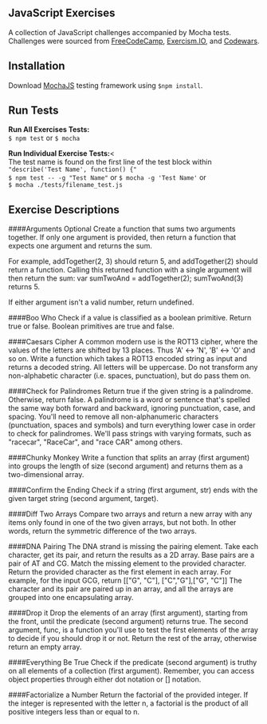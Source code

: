 JavaScript Exercises
--
A collection of JavaScript challenges accompanied by Mocha tests. Challenges were sourced from
[FreeCodeCamp](https://www.freecodecamp.com), [Exercism.IO](http://exercism.io), and [Codewars](https://www.codewars.com).

Installation
-
Download [MochaJS](https://mochajs.org) testing framework using ```$npm install```.

Run Tests
-
<b>Run All Exercises Tests:</b>
<br>```$ npm test``` or ```$ mocha```

<b>Run Individual Exercise Tests:</b><<br>
The test name is found on the first line of the test block within ```"describe('Test Name', function() {"```
<br>```$ npm test -- -g "Test Name"``` or ```$ mocha -g 'Test Name'``` or
<br>```$ mocha ./tests/filename_test.js```

Exercise Descriptions
-

####Arguments Optional 
Create a function that sums two arguments together. If only one argument is provided, then
return a function that expects one argument and returns the sum.

For example, addTogether(2, 3) should return 5, and addTogether(2) should
return a function. Calling this returned function with a single argument will then
return the sum: var sumTwoAnd = addTogether(2); sumTwoAnd(3) returns 5.

If either argument isn't a valid number, return undefined.

<!-- ####Binary Agents 
Return an English translated sentence of the passed binary string.
The binary string will be space separated. -->

####Boo Who 
Check if a value is classified as a boolean primitive. Return true or false.
Boolean primitives are true and false.

####Caesars Cipher 
A common modern use is the ROT13 cipher, where the values of the letters are shifted by 13 places. Thus 'A' ↔ 'N', 'B' ↔ 'O' and so on. Write a function which takes a ROT13 encoded string as input and returns a decoded string. All letters will be uppercase. Do not transform any non-alphabetic character (i.e. spaces, punctuation), but do pass them on.

####Check for Palindromes 
Return true if the given string is a palindrome. Otherwise, return false. A palindrome is a word or sentence that's spelled the same way both forward and backward, ignoring punctuation, case, and spacing. You'll need to remove all non-alphanumeric characters (punctuation, spaces and symbols) and turn everything lower case in order to check for palindromes. We'll pass strings with varying formats, such as "racecar", "RaceCar", and "race CAR" among others.

####Chunky Monkey 
Write a function that splits an array (first argument) into groups the length of size (second argument) and returns them as a two-dimensional array.

####Confirm the Ending 
Check if a string (first argument, str) ends with the given target string (second argument, target).

####Diff Two Arrays 
Compare two arrays and return a new array with any items only found in one of the two given arrays, but not both. In other words, return the symmetric difference of the two arrays.

####DNA Pairing 
The DNA strand is missing the pairing element. Take each character, get its pair, and return the results as a 2D array. Base pairs are a pair of AT and CG. Match the missing element to the provided character. Return the provided character as the first element in each array. For example, for the input GCG, return [["G", "C"], ["C","G"],["G", "C"]] The character and its pair are paired up in an array, and all the arrays are grouped into one encapsulating array.

####Drop it 
Drop the elements of an array (first argument), starting from the front, until the predicate (second argument) returns true.
The second argument, func, is a function you'll use to test the first elements of the array to decide if you should drop it or not.
Return the rest of the array, otherwise return an empty array.

####Everything Be True 
Check if the predicate (second argument) is truthy on all elements of a collection (first argument).
Remember, you can access object properties through either dot notation or [] notation.

####Factorialize a Number 
Return the factorial of the provided integer. If the integer is represented with the letter n, a factorial is the product of all positive integers less than or equal to n. 
